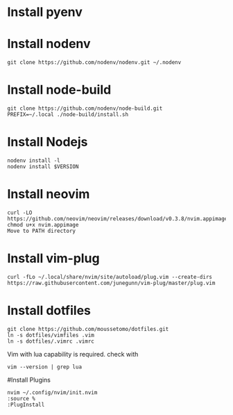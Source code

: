 # Install pyenv

# Install nodenv
```
git clone https://github.com/nodenv/nodenv.git ~/.nodenv

```

# Install node-build
```
git clone https://github.com/nodenv/node-build.git
PREFIX=~/.local ./node-build/install.sh
```
# Install Nodejs
```
nodenv install -l
nodenv install $VERSION
```

# Install neovim
```
curl -LO https://github.com/neovim/neovim/releases/download/v0.3.8/nvim.appimage
chmod u+x nvim.appimage
Move to PATH directory
```

# Install vim-plug
```
curl -fLo ~/.local/share/nvim/site/autoload/plug.vim --create-dirs https://raw.githubusercontent.com/junegunn/vim-plug/master/plug.vim
```

# Install dotfiles

```
git clone https://github.com/moussetomo/dotfiles.git
ln -s dotfiles/vimfiles .vim
ln -s dotfiles/.vimrc .vimrc
```

Vim with lua capability is required.
check with
```
vim --version | grep lua
```

#Install Plugins
```
nvim ~/.config/nvim/init.nvim
:source %
:PlugInstall
```
